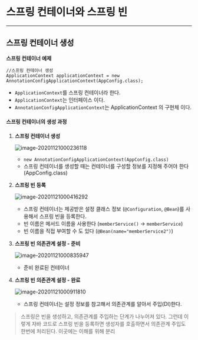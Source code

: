# 스프링 컨테이너와 스프링 빈

---

## 스프링 컨테이너 생성

**스프링 컨테이너 예제**

```
//스프링 컨테이너 생성
ApplicationContext applicationContext = new AnnotationConfigApplicationContext(AppConfig.class);
```

* `ApplicationContext`를 스프링 컨테이너라 한다.
* `ApplicationContext`는 인터페이스 이다.
* `AnnotationConfigApplicationContext`는 ApplicationContext 의 구현체 이다.



#### 스프링 컨테이너의 생성 과정

1. **스프링 컨테이너 생성**

   ![image-20201121000236118](C:\Users\jimfo\AppData\Roaming\Typora\typora-user-images\image-20201121000236118.png)

   * `new AnnotationConfigApplicationContext(AppConfig.class)`
   * 스프링 컨테이너를 생성할 때는 컨테이너를 구성할 정보를 지정해 주어야 한다 (AppConfig.class)

   

2. **스프링 빈 등록**

   ![image-20201121000416292](C:\Users\jimfo\AppData\Roaming\Typora\typora-user-images\image-20201121000416292.png)

   * 스프링 컨테이너는 제공받은 설정 클래스 정보 (`@Configuration`, `@Bean`)를 사용해서 스프링 빈을 등록한다.
   * 빈 이름은 메서드 이름을 사용한다 (`memberService()` -> `memberService`)
   * 빈 이름을 직접 부여할 수 도 있다 (`@Bean(name="memberService2")`)

   

3. **스프링 빈 의존관계 설정 - 준비**

   ![image-20201121000835947](C:\Users\jimfo\AppData\Roaming\Typora\typora-user-images\image-20201121000835947.png)

   * 준비 완료된 컨테이너
     

4. **스프링 빈 의존관계 설정 - 완료**

   ![image-20201121000911810](C:\Users\jimfo\AppData\Roaming\Typora\typora-user-images\image-20201121000911810.png)

   * 스프링 컨테이너는 설정 정보를 참고해서 의존관계를 알아서 주입(DI)한다.

> 스프링은 빈을 생성하고, 의존관계를 주입하는 단계가 나누어져 있다. 그런데 이렇게 자바 코드로 스프링 빈을 등록하면 생성자를 호출하면서 의존관계 주입도 한번에 처리된다. 이곳에는 이해를 위해 분리


